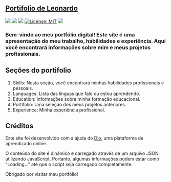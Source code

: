 ## [Portifolio de Leonardo](https://mayphias.click)

![](https://img.shields.io/badge/HTML-239120?style=for-the-badge&logo=html5&logoColor=white) ![](https://img.shields.io/badge/CSS-239120?&style=for-the-badge&logo=css3&logoColor=white) ![](https://img.shields.io/badge/JavaScript-F7DF1E?style=for-the-badge&logo=javascript&logoColor=black)
[![License: MIT](https://img.shields.io/badge/License-MIT-yellow.svg)](https://opensource.org/licenses/MIT) ![](https://img.shields.io/static/v1.svg?label=Version&message=1.0&color=blue)
### Bem-vindo ao meu portfólio digital! Este site é uma apresentação do meu trabalho, habilidades e experiência. Aqui você encontrará informações sobre mim e meus projetos profissionais.

## Seções do portifolio

1) Skills: Nesta seção, você encontrará minhas habilidades profissionais e pessoais.
2) Languages: Lista das línguas que falo ou estou aprendendo.
3) Education: Informações sobre minha formação educacional.
4) Portifolio: Uma seleção dos meus projetos anteriores.
5) Experience: Minha experiência profissional.
   
## Créditos

Este site foi desenvolvido com a ajuda do [Dio](https://web.dio.me/), uma plataforma de aprendizado online.

O conteúdo do site é dinâmico e carregado através de um arquivo JSON utilizando JavaScript. Portanto, algumas informações podem estar como "Loading..." até que o script seja carregado completamente.

Obrigado por visitar meu portfólio!

